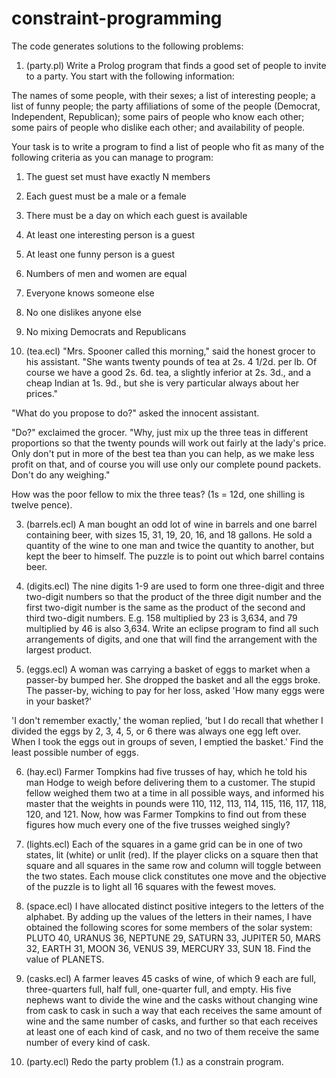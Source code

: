 # constraint-programming

The code generates solutions to the following problems:

1. (party.pl) Write a Prolog program that finds a good set of people to invite to a party. You start with the following information:

  The names of some people, with their sexes; a list of interesting people; a list of funny people; the party affiliations of some of the people (Democrat, Independent, Republican); some pairs of people who know each other; some pairs of people who dislike each other; and availability of people.

Your task is to write a program to find a list of people who fit as many of the following criteria as you can manage to program:

  1. The guest set must have exactly N members
  2. Each guest must be a male or a female
  3. There must be a day on which each guest is available
  4. At least one interesting person is a guest
  5. At least one funny person is a guest
  6. Numbers of men and women are equal
  7. Everyone knows someone else
  8. No one dislikes anyone else
  9. No mixing Democrats and Republicans
  
  
2. (tea.ecl) "Mrs. Spooner called this morning," said the honest grocer to his assistant. "She wants twenty pounds of tea at 2s. 4 1/2d. per lb. Of course we have a good 2s. 6d. tea, a slightly inferior at 2s. 3d., and a cheap Indian at 1s. 9d., but she is very particular always about her prices."

"What do you propose to do?" asked the innocent assistant.

"Do?" exclaimed the grocer. "Why, just mix up the three teas in different proportions so that the twenty pounds will work out fairly at the lady's price. Only don't put in more of the best tea than you can help, as we make less profit on that, and of course you will use only our complete pound packets. Don't do any weighing."

How was the poor fellow to mix the three teas? (1s = 12d, one shilling is twelve pence).


3. (barrels.ecl) A man bought an odd lot of wine in barrels and one barrel containing beer, with sizes 15, 31, 19, 20, 16, and 18 gallons. He sold a quantity of the wine to one man and twice the quantity to another, but kept the beer to himself. The puzzle is to point out which barrel contains beer.


4. (digits.ecl) The nine digits 1-9 are used to form one three-digit and three two-digit numbers so that the product of the three digit number and the first two-digit number is the same as the product of the second and third two-digit numbers. E.g. 158 multiplied by 23 is 3,634, and 79 multiplied by 46 is also 3,634. Write an eclipse program to find all such arrangements of digits, and one that will find the arrangement with the largest product.


5. (eggs.ecl) A woman was carrying a basket of eggs to market when a passer-by bumped her. She dropped the basket and all the eggs broke. The passer-by, wiching to pay for her loss, asked 'How many eggs were in your basket?'

'I don't remember exactly,' the woman replied, 'but I do recall that whether I divided the eggs by 2, 3, 4, 5, or 6 there was always one egg left over. When I took the eggs out in groups of seven, I emptied the basket.' Find the least possible number of eggs.


6. (hay.ecl) Farmer Tompkins had five trusses of hay, which he told his man Hodge to weigh before delivering them to a customer. The stupid fellow weighed them two at a time in all possible ways, and informed his master that the weights in pounds were 110, 112, 113, 114, 115, 116, 117, 118, 120, and 121. Now, how was Farmer Tompkins to find out from these figures how much every one of the five trusses weighed singly?


7. (lights.ecl) Each of the squares in a game grid can be in one of two states, lit (white) or unlit (red). If the player clicks on a square then that square and all squares in the same row and column will toggle between the two states. Each mouse click constitutes one move and the objective of the puzzle is to light all 16 squares with the fewest moves.


8. (space.ecl) I have allocated distinct positive integers to the letters of the alphabet. By adding up the values of the letters in their names, I have obtained the following scores for some members of the solar system: PLUTO 40, URANUS 36, NEPTUNE 29, SATURN 33, JUPITER 50, MARS 32, EARTH 31, MOON 36, VENUS 39, MERCURY 33, SUN 18. Find the value of PLANETS.


9. (casks.ecl) A farmer leaves 45 casks of wine, of which 9 each are full, three-quarters full, half full, one-quarter full, and empty. His five nephews want to divide the wine and the casks without changing wine from cask to cask in such a way that each receives the same amount of wine and the same number of casks, and further so that each receives at least one of each kind of cask, and no two of them receive the same number of every kind of cask.


10. (party.ecl) Redo the party problem (1.) as a constrain program.
